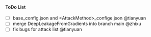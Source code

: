 #### ToDo List
- [ ] base_config.json and \<AttackMethod\>_confige.json @tianyuan
- [ ] merge DeepLeakageFromGradients into branch main @zhixu
- [ ] fix bugs for attack list @tianyuan

